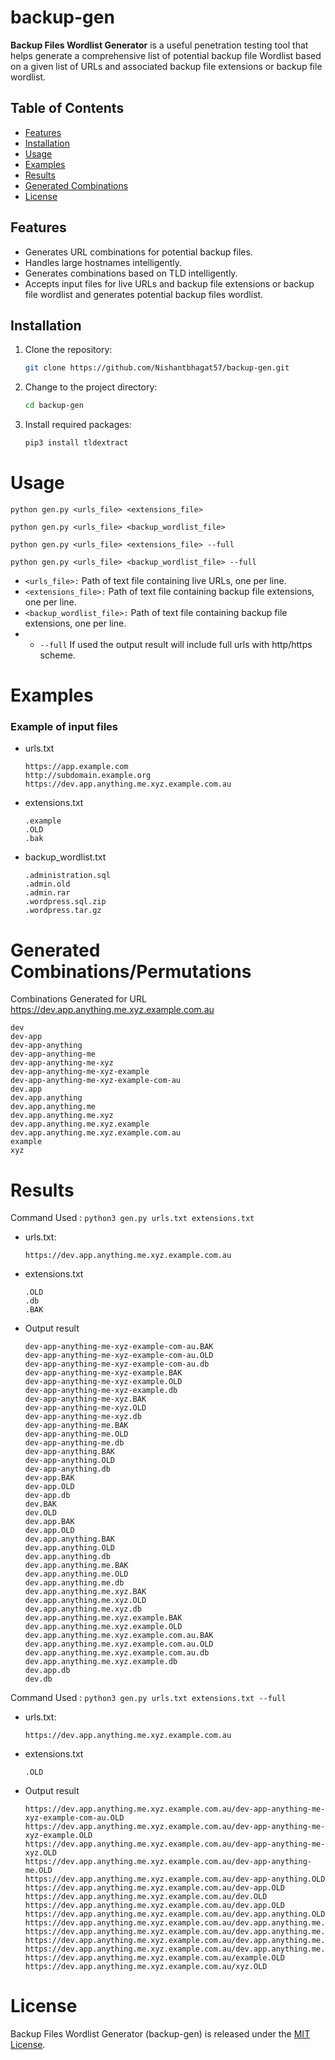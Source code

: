 # backup-gen

**Backup Files Wordlist Generator** is a useful penetration testing tool that helps generate a comprehensive list of potential backup file Wordlist based on a given list of  URLs and associated backup file extensions or backup file wordlist.

## Table of Contents

- [Features](#features)
- [Installation](#installation)
- [Usage](#usage)
- [Examples](#examples)
- [Results](#results)
- [Generated Combinations](#generated-combinationspermutations)
- [License](#license)

## Features

- Generates URL combinations for potential backup files.
- Handles large hostnames intelligently.
- Generates combinations based on TLD intelligently.
- Accepts input files for live URLs and backup file extensions or backup file wordlist and generates potential backup files wordlist.

## Installation

1. Clone the repository:
   ```bash
   git clone https://github.com/Nishantbhagat57/backup-gen.git
   ```

2. Change to the project directory:
  
   ```bash
   cd backup-gen
   ```

3. Install required packages:

   ```bash
   pip3 install tldextract
   ```

# Usage
```
python gen.py <urls_file> <extensions_file>
```

```
python gen.py <urls_file> <backup_wordlist_file>
```

```
python gen.py <urls_file> <extensions_file> --full
```

```
python gen.py <urls_file> <backup_wordlist_file> --full
```

- ```<urls_file>:``` Path of text file containing live URLs, one per line.
- ```<extensions_file>:``` Path of text file containing backup file extensions, one per line.
- ```<backup_wordlist_file>:``` Path of text file containing backup file extensions, one per line.
- - ```--full``` If used the output result will include full urls with http/https scheme.

# Examples
### Example of input files

- urls.txt
  ```
  https://app.example.com
  http://subdomain.example.org
  https://dev.app.anything.me.xyz.example.com.au
  ```

- extensions.txt
  ```
  .example
  .OLD
  .bak
  ```

- backup_wordlist.txt
  ```
  .administration.sql
  .admin.old
  .admin.rar
  .wordpress.sql.zip
  .wordpress.tar.gz
  ```

# Generated Combinations/Permutations

Combinations Generated for URL https://dev.app.anything.me.xyz.example.com.au
```
dev
dev-app
dev-app-anything
dev-app-anything-me
dev-app-anything-me-xyz
dev-app-anything-me-xyz-example
dev-app-anything-me-xyz-example-com-au
dev.app
dev.app.anything
dev.app.anything.me
dev.app.anything.me.xyz
dev.app.anything.me.xyz.example
dev.app.anything.me.xyz.example.com.au
example
xyz
```

# Results

Command Used : ```python3 gen.py urls.txt extensions.txt```

- urls.txt:
   ```
   https://dev.app.anything.me.xyz.example.com.au
   ```

- extensions.txt
   ```
   .OLD
   .db
   .BAK
   ```

- Output result
   ```
   dev-app-anything-me-xyz-example-com-au.BAK
   dev-app-anything-me-xyz-example-com-au.OLD
   dev-app-anything-me-xyz-example-com-au.db
   dev-app-anything-me-xyz-example.BAK
   dev-app-anything-me-xyz-example.OLD
   dev-app-anything-me-xyz-example.db
   dev-app-anything-me-xyz.BAK
   dev-app-anything-me-xyz.OLD
   dev-app-anything-me-xyz.db
   dev-app-anything-me.BAK
   dev-app-anything-me.OLD
   dev-app-anything-me.db
   dev-app-anything.BAK
   dev-app-anything.OLD
   dev-app-anything.db
   dev-app.BAK
   dev-app.OLD
   dev-app.db
   dev.BAK
   dev.OLD
   dev.app.BAK
   dev.app.OLD
   dev.app.anything.BAK
   dev.app.anything.OLD
   dev.app.anything.db
   dev.app.anything.me.BAK
   dev.app.anything.me.OLD
   dev.app.anything.me.db
   dev.app.anything.me.xyz.BAK
   dev.app.anything.me.xyz.OLD
   dev.app.anything.me.xyz.db
   dev.app.anything.me.xyz.example.BAK
   dev.app.anything.me.xyz.example.OLD
   dev.app.anything.me.xyz.example.com.au.BAK
   dev.app.anything.me.xyz.example.com.au.OLD
   dev.app.anything.me.xyz.example.com.au.db
   dev.app.anything.me.xyz.example.db
   dev.app.db
   dev.db
   ```
   
Command Used : ```python3 gen.py urls.txt extensions.txt --full```

- urls.txt:
   ```
   https://dev.app.anything.me.xyz.example.com.au
   ```

- extensions.txt
   ```
   .OLD
   ```

- Output result
   ```
   https://dev.app.anything.me.xyz.example.com.au/dev-app-anything-me-xyz-example-com-au.OLD
   https://dev.app.anything.me.xyz.example.com.au/dev-app-anything-me-xyz-example.OLD
   https://dev.app.anything.me.xyz.example.com.au/dev-app-anything-me-xyz.OLD
   https://dev.app.anything.me.xyz.example.com.au/dev-app-anything-me.OLD
   https://dev.app.anything.me.xyz.example.com.au/dev-app-anything.OLD
   https://dev.app.anything.me.xyz.example.com.au/dev-app.OLD
   https://dev.app.anything.me.xyz.example.com.au/dev.OLD
   https://dev.app.anything.me.xyz.example.com.au/dev.app.OLD
   https://dev.app.anything.me.xyz.example.com.au/dev.app.anything.OLD
   https://dev.app.anything.me.xyz.example.com.au/dev.app.anything.me.OLD
   https://dev.app.anything.me.xyz.example.com.au/dev.app.anything.me.xyz.OLD
   https://dev.app.anything.me.xyz.example.com.au/dev.app.anything.me.xyz.example.OLD
   https://dev.app.anything.me.xyz.example.com.au/dev.app.anything.me.xyz.example.com.au.OLD
   https://dev.app.anything.me.xyz.example.com.au/example.OLD
   https://dev.app.anything.me.xyz.example.com.au/xyz.OLD
   ```
# License
Backup Files Wordlist Generator (backup-gen) is released under the [MIT License](LICENSE).
